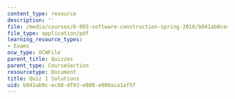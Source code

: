 ```yaml
---
content_type: resource
description: ''
file: /media/courses/6-005-software-construction-spring-2016/b041ab0cec88df93e808e908aca1af5f_MIT6_005S16_Quiz1_soln.pdf
file_type: application/pdf
learning_resource_types:
- Exams
ocw_type: OCWFile
parent_title: Quizzes
parent_type: CourseSection
resourcetype: Document
title: Quiz 1 Solutions
uid: b041ab0c-ec88-df93-e808-e908aca1af5f
---
```

